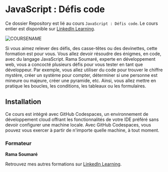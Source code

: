 # JavaScript : Défis code

Ce dossier Repository est lié au cours `JavaScript : Défis code`. Le cours entier est disponible sur [LinkedIn Learning][lil-course-url].

![COURSENAME][lil-thumbnail-url] 

Si vous aimez relever des défis, des casse-têtes ou des devinettes, cette formation est pour vous. Vous allez devoir résoudre des énigmes, en code, avec du langage JavaScript. Rama Soumaré, experte en développement web, vous a concocté plusieurs défis pour vous tester en tant que développeur. Par exemple, vous allez utiliser du code pour trouver le chiffre mystère, créer un système pour compter, déterminer si une personne est mineure ou majeure, créer une pyramide, etc. Ainsi, vous allez mettre en pratique les boucles, les conditions, les tableaux ou les formulaires.



## Installation

Ce cours est intégré avec GitHub Codespaces, un environnement de développement cloud offrant les fonctionnalités de votre IDE préféré sans devoir configurer une machine locale. Avec GitHub Codespaces, vous pouvez vous exercer à partir de n'importe quelle machine, à tout moment.


### Formateur

**Rama Soumaré** 

 Retrouvez mes autres formations sur [LinkedIn Learning][lil-URL-trainer].

[0]: # (Replace these placeholder URLs with actual course URLs)
[lil-course-url]: https://www.linkedin.com/learning/javascript-defis-code
[lil-thumbnail-url]: https://media.licdn.com/dms/image/C4D0DAQF3K9xYVII0dw/learning-public-crop_675_1200/0/1668093363238?e=2147483647&v=beta&t=vET1g-Y52GOAj7EucbOojEiv9zod8yyaCij1RDarw28
[lil-URL-trainer]: https://www.linkedin.com/learning/instructors/rama-soumare
